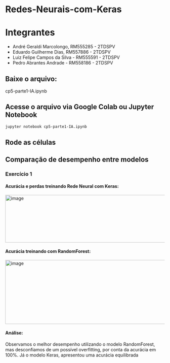 # Redes-Neurais-com-Keras

# Integrantes
- André Geraldi Marcolongo, RM555285 - 2TDSPV
- Eduardo Guilherme Dias, RM557886 - 2TDSPV
- Luiz Felipe Campos da Silva - RM555591 - 2TDSPV
- Pedro Abrantes Andrade - RM558186 - 2TDSPV


## Baixe o arquivo:
cp5-parte1-IA.ipynb

## Acesse o arquivo via Google Colab ou Jupyter Notebook
``` bash
jupyter notebook cp5-parte1-IA.ipynb
```
## Rode as células


## Comparação de desempenho entre modelos
### Exercício 1
#### Acurácia e perdas treinando Rede Neural com Keras:
<img width="635" height="150" alt="image" src="https://github.com/user-attachments/assets/471ebf2b-6685-4079-8e5d-0ad8d7c68921" />

#### Acurácia treinando com RandomForest:
<img width="632" height="202" alt="image" src="https://github.com/user-attachments/assets/e24e4668-f159-4f31-a32d-b2f9753c231e" />

#### Análise:
Observamos o melhor desempenho utilizando o modelo RandomForest, mas desconfiamos de um possível overfitting, por conta da acurácia em 100%. Já o modelo Keras, apresentou uma acurácia equilibrada 
